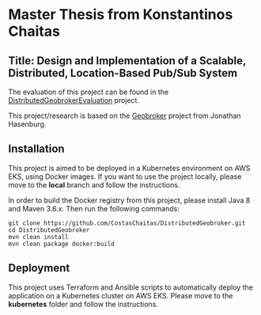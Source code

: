 # Master Thesis from Konstantinos Chaitas
 
## Title: Design and Implementation of a Scalable, Distributed, Location-Based Pub/Sub System

The evaluation of this project can be found in the [DistributedGeobrokerEvaluation](https://github.com/CostasChaitas/DistributedGeobrokerEvaluation) project.

This project/research is based on the [Geobroker](https://github.com/MoeweX/geobroker) project from Jonathan Hasenburg.

## Installation

This project is aimed to be deployed in a Kubernetes environment on AWS EKS, using Docker images. If you want to use the project locally, please move to the **local** branch and follow the instructions.

In order to build the Docker registry from this project, please install Java 8 and Maven 3.6.x. Then run the following commands: 

```
git clone https://github.com/CostasChaitas/DistributedGeobroker.git
cd DistributedGeobroker
mvn clean install
mvn clean package docker:build
```

## Deployment

This project uses Terraform and Ansible scripts to automatically deploy the application on a Kubernetes cluster on AWS EKS. Please move to the **kubernetes** folder and follow the instructions.